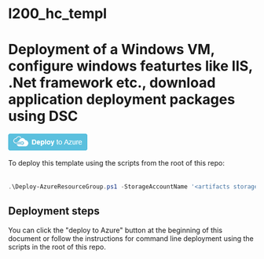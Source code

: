 # l200_hc_templ


# Deployment of a Windows VM, configure windows featurtes like IIS, .Net framework etc., download application deployment packages using DSC

<a href="https://portal.azure.com/#create/Microsoft.Template/uri/https%3A%2F%2Fraw.githubusercontent.com%2Fsureddy1%2Fl200_hc_templ%2Fmaster%2Fazuredeploy.json" target="_blank">
<img src="https://raw.githubusercontent.com/sureddy1/l200_hc_templ/master/images/deploytoazure.png"/>
</a>

To deploy this template using the scripts from the root of this repo: 
```PowerShell

.\Deploy-AzureResourceGroup.ps1 -StorageAccountName '<artifacts storage account name>' -ResourceGroupName '<Resource guroup name>' -ResourceGroupLocation '<RG location>' -TemplateFile .\azuredeploy.json -TemplateParametersFile .\azuredeploy.parameters.json -ArtifactStagingDirectory '.' -DSCSourceFolder '.\dsc' -UploadArtifacts
```

## Deployment steps

You can click the "deploy to Azure" button at the beginning of this document or follow the instructions for command line deployment using the scripts in the root of this repo.
